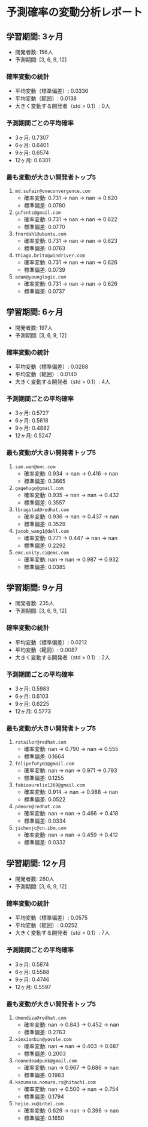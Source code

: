 # 予測確率の変動分析レポート

## 学習期間: 3ヶ月
- 開発者数: 156人
- 予測期間: [3, 6, 9, 12]

### 確率変動の統計
- 平均変動（標準偏差）: 0.0336
- 平均変動（範囲）: 0.0138
- 大きく変動する開発者（std > 0.1）: 0人

### 予測期間ごとの平均確率
- 3ヶ月: 0.7307
- 6ヶ月: 0.6401
- 9ヶ月: 0.6574
- 12ヶ月: 0.6301

### 最も変動が大きい開発者トップ5
1. `md.sufair@oneconvergence.com`
   - 確率変動: 0.731 → nan → nan → 0.620
   - 標準偏差: 0.0780
2. `gufsnts@gmail.com`
   - 確率変動: 0.731 → nan → nan → 0.622
   - 標準偏差: 0.0770
3. `fnordahl@ubuntu.com`
   - 確率変動: 0.731 → nan → nan → 0.623
   - 標準偏差: 0.0763
4. `thiago.brito@windriver.com`
   - 確率変動: 0.731 → nan → nan → 0.626
   - 標準偏差: 0.0739
5. `adam@younglogic.com`
   - 確率変動: 0.731 → nan → nan → 0.626
   - 標準偏差: 0.0737

## 学習期間: 6ヶ月
- 開発者数: 197人
- 予測期間: [3, 6, 9, 12]

### 確率変動の統計
- 平均変動（標準偏差）: 0.0288
- 平均変動（範囲）: 0.0140
- 大きく変動する開発者（std > 0.1）: 4人

### 予測期間ごとの平均確率
- 3ヶ月: 0.5727
- 6ヶ月: 0.5618
- 9ヶ月: 0.4882
- 12ヶ月: 0.5247

### 最も変動が大きい開発者トップ5
1. `sam.wan@emc.com`
   - 確率変動: 0.934 → nan → 0.416 → nan
   - 標準偏差: 0.3665
2. `gagehugo@gmail.com`
   - 確率変動: 0.935 → nan → nan → 0.432
   - 標準偏差: 0.3557
3. `lbragstad@redhat.com`
   - 確率変動: 0.936 → nan → 0.437 → nan
   - 標準偏差: 0.3529
4. `jacob_wang1@dell.com`
   - 確率変動: 0.771 → 0.447 → nan → nan
   - 標準偏差: 0.2292
5. `emc.unity.ci@emc.com`
   - 確率変動: nan → nan → 0.987 → 0.932
   - 標準偏差: 0.0385

## 学習期間: 9ヶ月
- 開発者数: 235人
- 予測期間: [3, 6, 9, 12]

### 確率変動の統計
- 平均変動（標準偏差）: 0.0212
- 平均変動（範囲）: 0.0087
- 大きく変動する開発者（std > 0.1）: 2人

### 予測期間ごとの平均確率
- 3ヶ月: 0.5983
- 6ヶ月: 0.6103
- 9ヶ月: 0.6225
- 12ヶ月: 0.5773

### 最も変動が大きい開発者トップ5
1. `ratailor@redhat.com`
   - 確率変動: nan → 0.790 → nan → 0.555
   - 標準偏差: 0.1664
2. `felipefuty01@gmail.com`
   - 確率変動: nan → nan → 0.971 → 0.793
   - 標準偏差: 0.1255
3. `fabioaurelio1269@gmail.com`
   - 確率変動: 0.914 → nan → 0.988 → nan
   - 標準偏差: 0.0522
4. `pdeore@redhat.com`
   - 確率変動: nan → nan → 0.466 → 0.418
   - 標準偏差: 0.0334
5. `jichenjc@cn.ibm.com`
   - 確率変動: nan → nan → 0.459 → 0.412
   - 標準偏差: 0.0332

## 学習期間: 12ヶ月
- 開発者数: 280人
- 予測期間: [3, 6, 9, 12]

### 確率変動の統計
- 平均変動（標準偏差）: 0.0575
- 平均変動（範囲）: 0.0252
- 大きく変動する開発者（std > 0.1）: 7人

### 予測期間ごとの平均確率
- 3ヶ月: 0.5874
- 6ヶ月: 0.5588
- 9ヶ月: 0.4746
- 12ヶ月: 0.5597

### 最も変動が大きい開発者トップ5
1. `dmendiza@redhat.com`
   - 確率変動: nan → 0.843 → 0.452 → nan
   - 標準偏差: 0.2763
2. `xiexianbin@yovole.com`
   - 確率変動: nan → nan → 0.403 → 0.687
   - 標準偏差: 0.2003
3. `noonedeadpunk@gmail.com`
   - 確率変動: nan → 0.967 → 0.686 → nan
   - 標準偏差: 0.1983
4. `kazumasa.nomura.rx@hitachi.com`
   - 確率変動: nan → 0.500 → nan → 0.754
   - 標準偏差: 0.1794
5. `hejie.xu@intel.com`
   - 確率変動: 0.629 → nan → 0.396 → nan
   - 標準偏差: 0.1650
